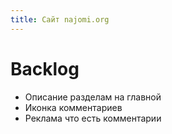 ```yaml
---
title: Сайт najomi.org
---
```


# Backlog
- Описание разделам на главной
- Иконка комментариев
- Реклама что есть комментарии

